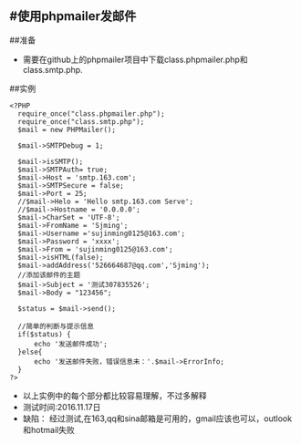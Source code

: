 #使用phpmailer发邮件
---
##准备
* 需要在github上的phpmailer项目中下载class.phpmailer.php和class.smtp.php.

##实例

  ```
  <?PHP
    require_once("class.phpmailer.php");
    require_once("class.smtp.php");
    $mail = new PHPMailer();

    $mail->SMTPDebug = 1;

    $mail->isSMTP();
    $mail->SMTPAuth= true;
    $mail->Host = 'smtp.163.com';
    $mail->SMTPSecure = false;
    $mail->Port = 25;
    //$mail->Helo = 'Hello smtp.163.com Serve';
    //$mail->Hostname = '0.0.0.0';
    $mail->CharSet = 'UTF-8';
    $mail->FromName = 'Sjming';
    $mail->Username ='sujinming0125@163.com';
    $mail->Password = 'xxxx';
    $mail->From = 'sujinming0125@163.com';
    $mail->isHTML(false);
    $mail->addAddress('526664687@qq.com','Sjming');
    //添加该邮件的主题
    $mail->Subject = '测试307835526';
    $mail->Body = "123456";

    $status = $mail->send();

    //简单的判断与提示信息
    if($status) {
        echo '发送邮件成功';
    }else{
        echo '发送邮件失败，错误信息未：'.$mail->ErrorInfo;
    }
  ?>
  ```

* 以上实例中的每个部分都比较容易理解，不过多解释
* 测试时间:2016.11.17日
* 缺陷： 经过测试,在163,qq和sina邮箱是可用的，gmail应该也可以，outlook和hotmail失败

